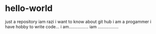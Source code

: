# hello-world
just a repository
 iam razi
  i want to  know about git hub
  i am a progammer
  i have hobby to write code...
i am................
iam .................